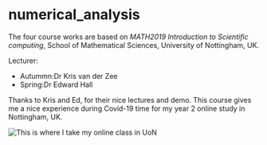 # numerical_analysis

The four course works are based on *MATH2019 Introduction to Scientific computing*, School of Mathematical Sciences, University of Nottingham, UK.

Lecturer:
+ Autummn:Dr Kris van der Zee
+ Spring:Dr Edward Hall

Thanks to Kris and Ed, for their nice lectures and demo. This course gives me a nice experience during Covid-19 time for my year 2 online study in Nottingham, UK.


![This is where I take my online class in UoN](https://user-images.githubusercontent.com/57780176/124997338-539a0c00-e042-11eb-9f82-c11264b28079.jpg)

